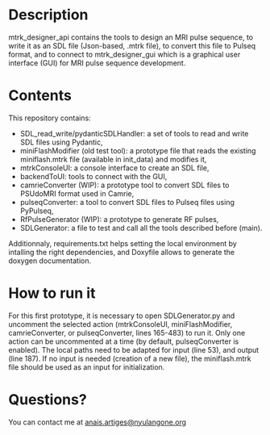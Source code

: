 # Description
mtrk_designer_api contains the tools to design an MRI pulse sequence, to write it as an SDL file (Json-based, .mtrk file), to convert this file to Pulseq format, and to connect to mtrk_designer_gui which is a graphical user interface (GUI) for MRI pulse sequence development. 

# Contents
This repository contains:
- SDL_read_write/pydanticSDLHandler: a set of tools to read and write SDL files using Pydantic,
- miniFlashModifier (old test tool): a prototype file that reads the existing miniflash.mtrk file (available in init_data) and modifies it,
- mtrkConsoleUI: a console interface to create an SDL file,
- backendToUI: tools to connect with the GUI,
- camrieConverter (WIP): a prototype tool to convert SDL files to PSUdoMRI format used in Camrie,
- pulseqConverter: a tool to convert SDL files to Pulseq files using PyPulseq,
- RfPulseGenerator (WIP): a prototype to generate RF pulses,
- SDLGenerator: a file to test and call all the tools described before (main).

Additionnaly, requirements.txt helps setting the local environment by intalling the right dependencies, and Doxyfile allows to generate the doxygen documentation. 

# How to run it
For this first prototype, it is necessary to open SDLGenerator.py and uncomment the selected action (mtrkConsoleUI, miniFlashModifier, camrieConverter, or pulseqConverter, lines 165-483) to run it. Only one action can be uncommented at a time (by default, pulseqConverter is enabled). The local paths need to be adapted for input (line 53), and output (line 187). If no input is needed (creation of a new file), the miniflash.mtrk file should be used as an input for initialization. 

# Questions?
You can contact me at anais.artiges@nyulangone.org
